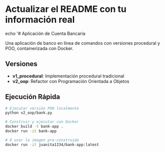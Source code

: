 # Actualizar el README con tu información real
echo '# Aplicación de Cuenta Bancaria

Una aplicación de banco en línea de comandos con versiones procedural y POO, containerizada con Docker.

## Versiones
- **v1_procedural**: Implementación procedural tradicional
- **v2_oop**: Refactor con Programación Orientada a Objetos

## Ejecución Rápida
```bash
# Ejecutar versión POO localmente
python v2_oop/bank.py

# Construir y ejecutar con Docker
docker build -t bank-app .
docker run -it bank-app

# O usar la imagen pre-construida
docker run -it juanita1234/bank-app:latest
